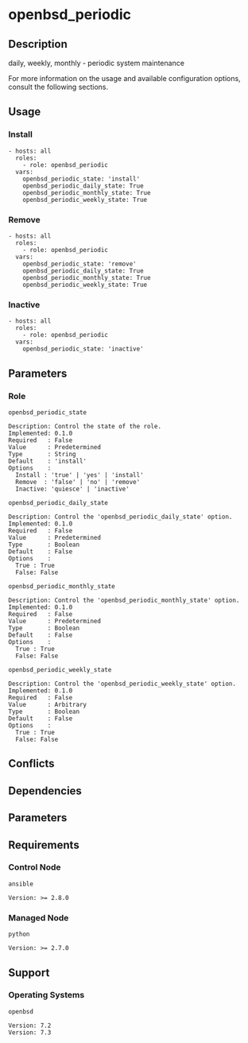 # openbsd_periodic

## Description

daily, weekly, monthly - periodic system maintenance

For more information on the usage and available configuration options,
consult the following sections.

## Usage

### Install

```
- hosts: all
  roles:
    - role: openbsd_periodic
  vars:
    openbsd_periodic_state: 'install'
    openbsd_periodic_daily_state: True
    openbsd_periodic_monthly_state: True
    openbsd_periodic_weekly_state: True
```

### Remove

```
- hosts: all
  roles:
    - role: openbsd_periodic
  vars:
    openbsd_periodic_state: 'remove'
    openbsd_periodic_daily_state: True
    openbsd_periodic_monthly_state: True
    openbsd_periodic_weekly_state: True
```

### Inactive

```
- hosts: all
  roles:
    - role: openbsd_periodic
  vars:
    openbsd_periodic_state: 'inactive'
```

## Parameters

### Role

`openbsd_periodic_state`

    Description: Control the state of the role.
    Implemented: 0.1.0
    Required   : False
    Value      : Predetermined
    Type       : String
    Default    : 'install'
    Options    :
      Install : 'true' | 'yes' | 'install'
      Remove  : 'false' | 'no' | 'remove'
      Inactive: 'quiesce' | 'inactive'

`openbsd_periodic_daily_state`

    Description: Control the 'openbsd_periodic_daily_state' option.
    Implemented: 0.1.0
    Required   : False
    Value      : Predetermined
    Type       : Boolean
    Default    : False
    Options    :
      True : True
      False: False

`openbsd_periodic_monthly_state`

    Description: Control the 'openbsd_periodic_monthly_state' option.
    Implemented: 0.1.0
    Required   : False
    Value      : Predetermined
    Type       : Boolean
    Default    : False
    Options    :
      True : True
      False: False

`openbsd_periodic_weekly_state`

    Description: Control the 'openbsd_periodic_weekly_state' option.
    Implemented: 0.1.0
    Required   : False
    Value      : Arbitrary
    Type       : Boolean
    Default    : False
    Options    :
      True : True
      False: False

## Conflicts

## Dependencies

## Parameters

## Requirements

### Control Node

`ansible`

    Version: >= 2.8.0

### Managed Node

`python`

    Version: >= 2.7.0

## Support

### Operating Systems

`openbsd`

    Version: 7.2
    Version: 7.3
